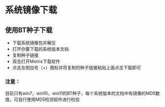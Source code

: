 # 系统镜像下载
## 使用BT种子下载
- 下载系统镜像包并解压
- 打开你要下载的系统版本文档
- 复制种子链接
- 双击打开Motrix下载软件
- 点击左侧加号（+）图标并将复制的种子链接粘贴上面点击下载即可
### 注意：
目前只有win7，win10，win11的BT种子，每个系统版本的文档中有镜像的MD5数值，可自行使用MD5检测软件进行检验

